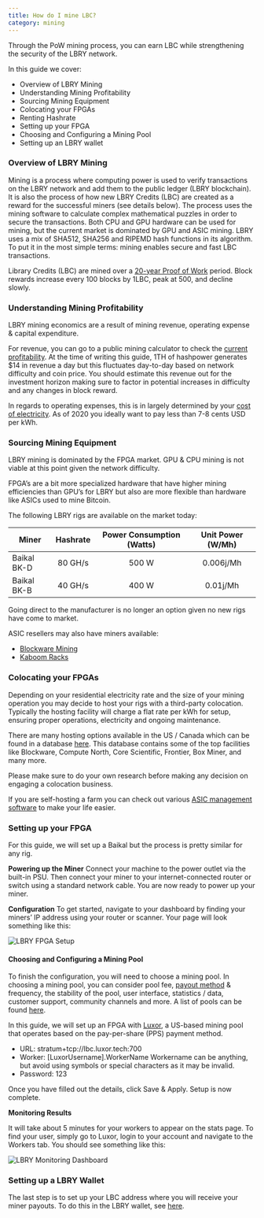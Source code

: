 ```yaml
---
title: How do I mine LBC?
category: mining
---
```


Through the PoW mining process, you can earn LBC while strengthening the security of the LBRY network.

In this guide we cover:

- Overview of LBRY Mining
- Understanding Mining Profitability
- Sourcing Mining Equipment
- Colocating your FPGAs
- Renting Hashrate
- Setting up your FPGA
- Choosing and Configuring a Mining Pool
- Setting up an LBRY wallet


### Overview of LBRY Mining

Mining is a process where computing power is used to verify transactions on the LBRY network and add them to the public ledger (LBRY blockchain). It is also the process of how new LBRY Credits (LBC) are created as a reward for the successful miners (see details below). The process uses the mining software to calculate complex mathematical puzzles in order to secure the transactions. Both CPU and GPU hardware can be used for mining, but the current market is dominated by GPU and ASIC mining. LBRY uses a mix of SHA512, SHA256 and RIPEMD hash functions in its algorithm. To put it in the most simple terms: mining enables secure and fast LBC transactions.

Library Credits (LBC) are mined over a [20-year Proof of Work](/faq/block-rewards) period. Block rewards increase every 100 blocks by 1LBC, peak at 500, and decline slowly.

### Understanding Mining Profitability 

LBRY mining economics are a result of mining revenue, operating expense & capital expenditure. 

For revenue, you can go to a public mining calculator to check the [current profitability](https://whattomine.com/asic?factor%5Bsha256_hr%5D=1000000.0&factor%5Bsha256_p%5D=2920.0&factor%5Bscrypt_hash_rate%5D=1000.0&factor%5Bscrypt_power%5D=1500.0&factor%5Bx11_hr%5D=1400000000.0&factor%5Bx11_p%5D=3000.0&factor%5Bsia_hr%5D=2200.0&factor%5Bsia_p%5D=1300.0&factor%5Bqk_hr%5D=56000.0&factor%5Bqk_p%5D=1600.0&factor%5Bqb_hr%5D=56000.0&factor%5Bqb_p%5D=1700.0&factor%5Bmg_hr%5D=56.0&factor%5Bmg_p%5D=700.0&factor%5Bsk_hr%5D=28.0&factor%5Bsk_p%5D=600.0&lbry=true&factor%5Blbry_hr%5D=1000.0&factor%5Blbry_p%5D=3300.0&factor%5Bbk14_hr%5D=1000000.0&factor%5Bbk14_p%5D=1470.0&factor%5Bx11g_hr%5D=7.0&factor%5Bx11g_p%5D=900.0&factor%5Bcn_hr%5D=360.0&factor%5Bcn_p%5D=720.0&factor%5Beq_hr%5D=1000.0&factor%5Beq_p%5D=2330.0&factor%5Blrev2_hr%5D=17.2&factor%5Blrev2_p%5D=1470.0&factor%5Bbcd_hr%5D=185.0&factor%5Bbcd_p%5D=670.0&factor%5Bl2z_hr%5D=62.0&factor%5Bl2z_p%5D=670.0&factor%5Bphi_hr%5D=310.0&factor%5Bphi_p%5D=670.0&factor%5Bkec_hr%5D=29.0&factor%5Bkec_p%5D=430.0&factor%5Bgro_hr%5D=56.0&factor%5Bgro_p%5D=900.0&factor%5Besg_hr%5D=530.0&factor%5Besg_p%5D=170.0&factor%5Btsr_hr%5D=150.0&factor%5Btsr_p%5D=800.0&factor%5Bcost%5D=0.05&sort=MarketCap&volume=0&revenue=24h&factor%5Bexchanges%5D%5B%5D=&factor%5Bexchanges%5D%5B%5D=binance&factor%5Bexchanges%5D%5B%5D=bitfinex&factor%5Bexchanges%5D%5B%5D=bitforex&factor%5Bexchanges%5D%5B%5D=bittrex&factor%5Bexchanges%5D%5B%5D=dove&factor%5Bexchanges%5D%5B%5D=exmo&factor%5Bexchanges%5D%5B%5D=gate&factor%5Bexchanges%5D%5B%5D=graviex&factor%5Bexchanges%5D%5B%5D=hitbtc&factor%5Bexchanges%5D%5B%5D=hotbit&factor%5Bexchanges%5D%5B%5D=ogre&factor%5Bexchanges%5D%5B%5D=poloniex&factor%5Bexchanges%5D%5B%5D=stex&dataset=Main&commit=Calculate). At the time of writing this guide, 1TH of hashpower generates $14 in revenue a day but this fluctuates day-to-day based on network difficulty and coin price. You should estimate this revenue out for the investment horizon making sure to factor in potential increases in difficulty and any changes in block reward. 

In regards to operating expenses, this is in largely determined by your [cost of electricity](https://hashrateindex.com/blog/energy-consumption-to-hashrate). As of 2020 you ideally want to pay less than 7-8 cents USD per kWh.


### Sourcing Mining Equipment

LBRY mining is dominated by the FPGA market. GPU & CPU mining is not viable at this point given the network difficulty.

FPGA’s are a bit more specialized hardware that have higher mining efficiencies than GPU’s for LBRY but also are more flexible than hardware like ASICs used to mine Bitcoin. 

The following LBRY rigs are available on the market today:


| Miner        | Hashrate    |Power Consumption (Watts)| Unit Power (W/Mh)| 
| -------------|:-----------:|:-----------------------:|:----------------:|
| Baikal BK-D  | 80 GH/s     |500 W                    |0.006j/Mh         |
| Baikal BK-B  | 40 GH/s     |400 W                    |0.01j/Mh          |


Going direct to the manufacturer is no longer an option given no new rigs have come to market.


ASIC resellers may also have miners available:
- [Blockware Mining](https://www.blockwaresolutions.com)
- [Kaboom Racks](http://kaboomracks.com)


### Colocating your FPGAs

Depending on your residential electricity rate and the size of your mining operation you may decide to host your rigs with a third-party colocation. Typically the hosting facility will charge a flat rate per kWh for setup, ensuring proper operations, electricity and ongoing maintenance.

There are many hosting options available in the US / Canada which can be found in a database [here](https://hashrateindex.com/farms). This database contains some of the top facilities like Blockware, Compute North, Core Scientific, Frontier, Box Miner, and many more. 

Please make sure to do your own research before making any decision on engaging a colocation business.

If you are self-hosting a farm you can check out various [ASIC management software](https://hashrateindex.com/blog/asic-miner-management-guide) to make your life easier. 


### Setting up your FPGA

For this guide, we will set up a Baikal but the process is pretty similar for any rig.


**Powering up the Miner**
Connect your machine to the power outlet via the built-in PSU. Then connect your miner to your internet-connected router or switch using a standard network cable. You are now ready to power up your miner.

**Configuration**
To get started, navigate to your dashboard by finding your miners’ IP address using your router or scanner. Your page will look something like this:

![LBRY FPGA Setup](https://lbry.tv/$/download/ASIC-Setup-Dashboard/0ce0b653611c31cbcef380cffcf83661e6339214)


#### Choosing and Configuring a Mining Pool 

To finish the configuration, you will need to choose a mining pool. In choosing a mining pool, you can consider pool fee, [payout method](https://hashrateindex.com/blog/pps-fpps-pplns-pps_plus) & frequency, the stability of the pool, user interface, statistics / data, customer support, community channels and more. A list of pools can be found [here](/faq/mining-pools).

In this guide, we will set up an FPGA with [Luxor](https://mining.luxor.tech/), a US-based mining pool that operates based on the pay-per-share (PPS) payment method. 

- URL: stratum+tcp://lbc.luxor.tech:700
- Worker: [LuxorUsername].WorkerName Workername can be anything, but avoid using symbols or special characters as it may be invalid.
- Password: 123

Once you have filled out the details, click Save & Apply. Setup is now complete.


**Monitoring Results**

It will take about 5 minutes for your workers to appear on the stats page. To find your user, simply go to Luxor, login to your account and navigate to the Workers tab. You should see something like this:

![LBRY Monitoring Dashboard](https://lbry.tv/$/download/Luxor-LBRY-Dashboard/a0eca1075193c1d8ec7486015bef5e1bcaf19112)


### Setting up a LBRY Wallet

The last step is to set up your LBC address where you will receive your miner payouts. To do this in the LBRY wallet, see [here](/faq/standalone-wallet).
